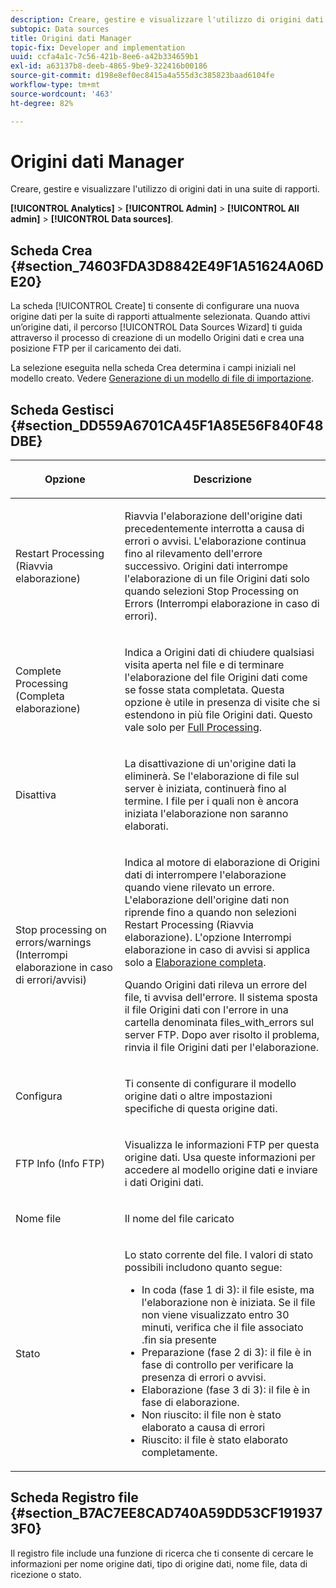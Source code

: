 ```yaml
---
description: Creare, gestire e visualizzare l'utilizzo di origini dati in una suite di rapporti.
subtopic: Data sources
title: Origini dati Manager
topic-fix: Developer and implementation
uuid: ccfa4a1c-7c56-421b-8ee6-a42b334659b1
exl-id: a63137b8-deeb-4865-9be9-322416b00186
source-git-commit: d198e8ef0ec8415a4a555d3c385823baad6104fe
workflow-type: tm+mt
source-wordcount: '463'
ht-degree: 82%

---
```


# Origini dati Manager

Creare, gestire e visualizzare l&#39;utilizzo di origini dati in una suite di rapporti.

**[!UICONTROL Analytics]** > **[!UICONTROL Admin]** > **[!UICONTROL All admin]** > **[!UICONTROL Data sources]**.

## Scheda Crea {#section_74603FDA3D8842E49F1A51624A06DE20}

La scheda [!UICONTROL Create] ti consente di configurare una nuova origine dati per la suite di rapporti attualmente selezionata. Quando attivi un’origine dati, il percorso [!UICONTROL Data Sources Wizard] ti guida attraverso il processo di creazione di un modello Origini dati e crea una posizione FTP per il caricamento dei dati.

La selezione eseguita nella scheda Crea determina i campi iniziali nel modello creato. Vedere [Generazione di un modello di file di importazione](/help/import/c-data-sources/datasrc-template/t-datasrc-creating-data-sources-file.md).

## Scheda Gestisci {#section_DD559A6701CA45F1A85E56F840F48DBE}

<table id="table_F74696EC855441328CFE0BF49C20D9B0"> 
 <thead> 
  <tr> 
   <th colname="col1" class="entry"> <p>Opzione </p> </th> 
   <th colname="col2" class="entry"> <p>Descrizione </p> </th> 
  </tr> 
 </thead>
 <tbody> 
  <tr> 
   <td colname="col1"> <p>Restart Processing (Riavvia elaborazione) </p> </td> 
   <td colname="col2"> <p>Riavvia l'elaborazione dell'origine dati precedentemente interrotta a causa di errori o avvisi. L'elaborazione continua fino al rilevamento dell'errore successivo. Origini dati interrompe l'elaborazione di un file Origini dati solo quando selezioni <span class="uicontrol">Stop Processing on Errors</span> (Interrompi elaborazione in caso di errori). </p> </td> 
  </tr> 
  <tr> 
   <td colname="col1"> <p>Complete Processing (Completa elaborazione) </p> </td> 
   <td colname="col2"> <p>Indica a Origini dati di chiudere qualsiasi visita aperta nel file e di terminare l'elaborazione del file Origini dati come se fosse stata completata. Questa opzione è utile in presenza di visite che si estendono in più file Origini dati. Questo vale solo per <a href="/help/import/c-data-sources/c-datasrc-types/datasrc-full-processing.md"   > Full Processing</a>. </p> </td> 
  </tr> 
  <tr> 
   <td colname="col1"> <p>Disattiva </p> </td> 
   <td colname="col2"> <p> La disattivazione di un'origine dati la eliminerà. Se l'elaborazione di file sul server è iniziata, continuerà fino al termine. I file per i quali non è ancora iniziata l'elaborazione non saranno elaborati. </p> </td> 
  </tr> 
  <tr> 
   <td colname="col1"> <p>Stop processing on errors/warnings (Interrompi elaborazione in caso di errori/avvisi) </p> </td> 
   <td colname="col2"> <p> Indica al motore di elaborazione di Origini dati di interrompere l'elaborazione quando viene rilevato un errore. L'elaborazione dell'origine dati non riprende fino a quando non selezioni Restart Processing (Riavvia elaborazione). L'opzione Interrompi elaborazione in caso di avvisi si applica solo a <a href="/help/import/c-data-sources/c-datasrc-types/datasrc-full-processing.md"   > Elaborazione completa</a>. </p> <p>Quando Origini dati rileva un errore del file, ti avvisa dell'errore. Il sistema sposta il file Origini dati con l'errore in una cartella denominata <span class="filepath">files_with_errors</span> sul server FTP. Dopo aver risolto il problema, rinvia il file Origini dati per l'elaborazione. </p> </td> 
  </tr> 
  <tr> 
   <td colname="col1"> <p>Configura </p> </td> 
   <td colname="col2"> <p>Ti consente di configurare il modello origine dati o altre impostazioni specifiche di questa origine dati. </p> </td> 
  </tr> 
  <tr> 
   <td colname="col1"> <p>FTP Info (Info FTP) </p> </td> 
   <td colname="col2"> <p>Visualizza le informazioni FTP per questa origine dati. Usa queste informazioni per accedere al modello origine dati e inviare i dati Origini dati. </p> </td> 
  </tr> 
  <tr> 
   <td colname="col1"> <p>Nome file </p> </td> 
   <td colname="col2"> <p>Il nome del file caricato </p> </td> 
  </tr> 
  <tr> 
   <td colname="col1"> <p>Stato </p> </td> 
   <td colname="col2"> <p> Lo stato corrente del file. I valori di stato possibili includono quanto segue: </p> 
    <ul id="ul_56A0BF8C1BE249F6BB39B0D11DA3997F"> 
     <li id="li_BAB359E08EDE4E0298C0362258789603">In coda (fase 1 di 3): il file esiste, ma l'elaborazione non è iniziata. Se il file non viene visualizzato entro 30 minuti, verifica che il file associato <span class="filepath"> .fin</span> sia presente </li> 
     <li id="li_A09A14F42CB74F01B694799740B3DA17">Preparazione (fase 2 di 3): il file è in fase di controllo per verificare la presenza di errori o avvisi. </li> 
     <li id="li_793FDCDB64CF434D82CAF5B6E9BDE557">Elaborazione (fase 3 di 3): il file è in fase di elaborazione. </li> 
     <li id="li_1D8C4B241FF0453EAF7DDFD8354C5573">Non riuscito: il file non è stato elaborato a causa di errori </li> 
     <li id="li_A52507602FB4492B83A70AF6449A539A">Riuscito: il file è stato elaborato completamente. </li> 
    </ul> </td> 
  </tr> 
 </tbody> 
</table>

## Scheda Registro file {#section_B7AC7EE8CAD740A59DD53CF1919373F0}

Il registro file include una funzione di ricerca che ti consente di cercare le informazioni per nome origine dati, tipo di origine dati, nome file, data di ricezione o stato.
